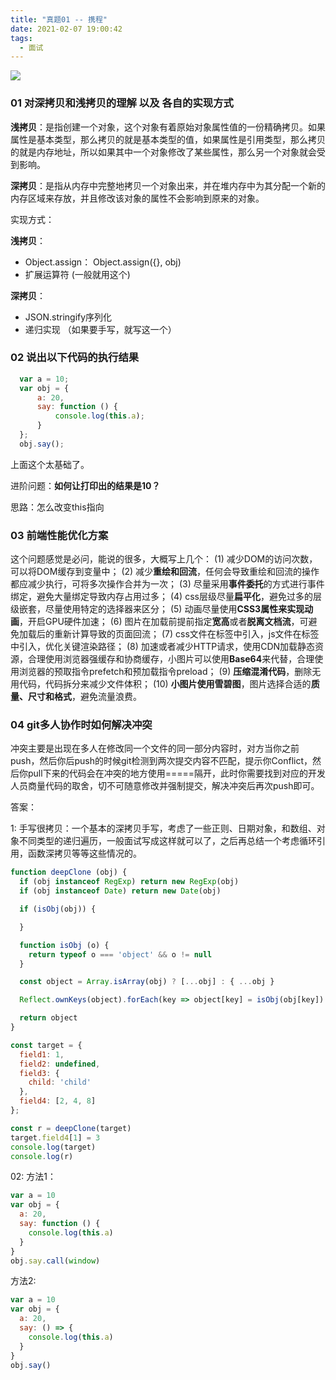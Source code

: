 ```yaml
---
title: "真题01 -- 携程"
date: 2021-02-07 19:00:42
tags:
  - 面试
---
```


<!--banner-pic|sticker|content-img|content-img-half-->
<img class="banner-pic" src="http://oss.slybootslion.com/blog/y47kyn.jpg?x-oss-process=image/auto-orient,1/quality,q_80/watermark,text_c2x5Ym9vdHNsaW9u,color_ffffff,size_40,shadow_70,t_74,x_10,y_10"/>


### 01 对深拷贝和浅拷贝的理解 以及 各自的实现方式

**浅拷贝**：是指创建一个对象，这个对象有着原始对象属性值的一份精确拷贝。如果属性是基本类型，那么拷贝的就是基本类型的值，如果属性是引用类型，那么拷贝的就是内存地址，所以如果其中一个对象修改了某些属性，那么另一个对象就会受到影响。

**深拷贝**：是指从内存中完整地拷贝一个对象出来，并在堆内存中为其分配一个新的内存区域来存放，并且修改该对象的属性不会影响到原来的对象。

实现方式：

**浅拷贝**：
- Object.assign： Object.assign({}, obj)
- 扩展运算符 (一般就用这个)

**深拷贝**：
- JSON.stringify序列化
- 递归实现 （如果要手写，就写这一个）

### 02 说出以下代码的执行结果

```js
  var a = 10;
  var obj = {
      a: 20,
      say: function () {
          console.log(this.a);
      }
  };
  obj.say();
```
上面这个太基础了。

进阶问题：**如何让打印出的结果是10？**

思路：怎么改变this指向

### 03 前端性能优化方案

这个问题感觉是必问，能说的很多，大概写上几个：
(1) 减少DOM的访问次数，可以将DOM缓存到变量中；
(2) 减少**重绘和回流**，任何会导致重绘和回流的操作都应减少执行，可将多次操作合并为一次；
(3) 尽量采用**事件委托**的方式进行事件绑定，避免大量绑定导致内存占用过多；
(4) css层级尽量**扁平化**，避免过多的层级嵌套，尽量使用特定的选择器来区分；
(5) 动画尽量使用**CSS3属性来实现动画**，开启GPU硬件加速；
(6) 图片在加载前提前指定**宽高**或者**脱离文档流**，可避免加载后的重新计算导致的页面回流；
(7) css文件在<head>标签中引入，js文件在<body>标签中引入，优化关键渲染路径；
(8) 加速或者减少HTTP请求，使用CDN加载静态资源，合理使用浏览器强缓存和协商缓存，小图片可以使用**Base64**来代替，合理使用浏览器的预取指令prefetch和预加载指令preload；
(9) **压缩混淆代码**，删除无用代码，代码拆分来减少文件体积；
(10) **小图片使用雪碧图**，图片选择合适的**质量、尺寸和格式**，避免流量浪费。

### 04 git多人协作时如何解决冲突

冲突主要是出现在多人在修改同一个文件的同一部分内容时，对方当你之前push，然后你后push的时候git检测到两次提交内容不匹配，提示你Conflict，然后你pull下来的代码会在冲突的地方使用=====隔开，此时你需要找到对应的开发人员商量代码的取舍，切不可随意修改并强制提交，解决冲突后再次push即可。


答案：
<!-- more -->


1:
手写很拷贝：一个基本的深拷贝手写，考虑了一些正则、日期对象，和数组、对象不同类型的递归遍历，一般面试写成这样就可以了，之后再总结一个考虑循环引用，函数深拷贝等等这些情况的。

```js
function deepClone (obj) {
  if (obj instanceof RegExp) return new RegExp(obj)
  if (obj instanceof Date) return new Date(obj)

  if (isObj(obj)) {

  }

  function isObj (o) {
    return typeof o === 'object' && o != null
  }

  const object = Array.isArray(obj) ? [...obj] : { ...obj }

  Reflect.ownKeys(object).forEach(key => object[key] = isObj(obj[key]) ? deepClone(obj[key]) : obj[key])

  return object
}

const target = {
  field1: 1,
  field2: undefined,
  field3: {
    child: 'child'
  },
  field4: [2, 4, 8]
};

const r = deepClone(target)
target.field4[1] = 3
console.log(target)
console.log(r)
```

02:
方法1：
```js
var a = 10
var obj = {
  a: 20,
  say: function () {
    console.log(this.a)
  }
}
obj.say.call(window)
```

方法2:
```js
var a = 10
var obj = {
  a: 20,
  say: () => {
    console.log(this.a)
  }
}
obj.say()
```
